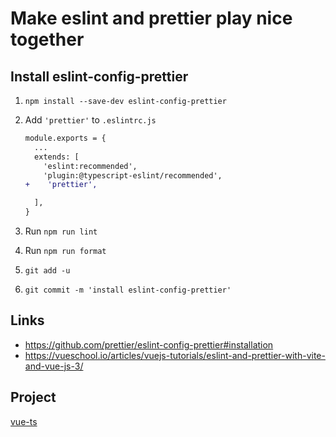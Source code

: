 # Make eslint and prettier play nice together

## Install eslint-config-prettier

1. `npm install --save-dev eslint-config-prettier`
1. Add `'prettier'` to `.eslintrc.js`

    ```diff
    module.exports = {
      ...
      extends: [
        'eslint:recommended',
        'plugin:@typescript-eslint/recommended',
    +    'prettier',

      ],
    }
    ```

1. Run `npm run lint`
1. Run `npm run format`
1. `git add -u`
1. `git commit -m 'install eslint-config-prettier'`

## Links

-   https://github.com/prettier/eslint-config-prettier#installation
-   https://vueschool.io/articles/vuejs-tutorials/eslint-and-prettier-with-vite-and-vue-js-3/

## Project

[vue-ts](https://github.com/imomaliev/vue-ts)

